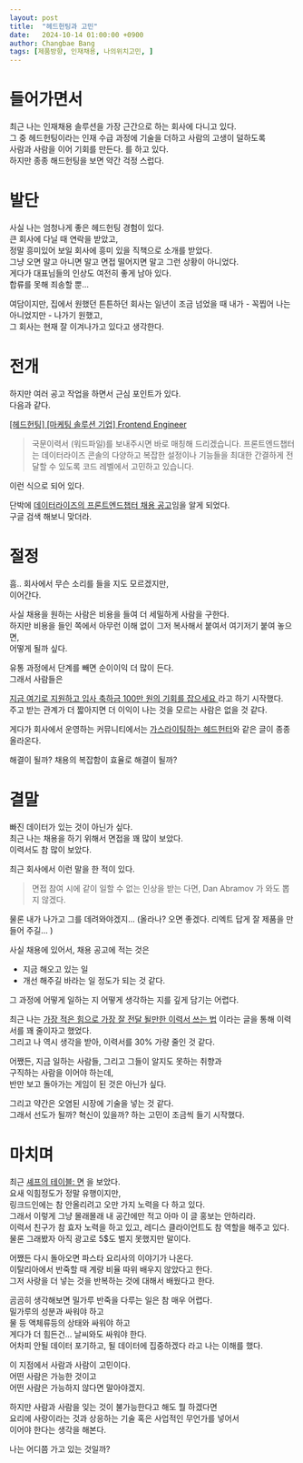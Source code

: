 ```yaml
---
layout: post
title:  "헤드헌팅과 고민"
date:   2024-10-14 01:00:00 +0900
author: Changbae Bang
tags: [제품방향, 인재채용, 나의위치고민, ]
---
```


# 들어가면서

최근 나는 인재채용 솔루션을 가장 근간으로 하는 회사에 다니고 있다.  
그 중 헤드헌팅이라는 인재 수급 과정에 기술을 더하고 사람의 고생이 덜하도록  
사람과 사람을 이어 기회를 만든다. 를 하고 있다.  
하지만 종종 해드헌팅을 보면 약간 걱정 스럽다.  


# 발단

사실 나는 엄청나게 좋은 헤드헌팅 경험이 있다.  
큰 회사에 다닐 때 연락을 받았고,  
정말 흥미있어 보일 회사에 흥미 있을 직책으로 소개를 받았다.  
그냥 오면 말고 아니면 말고 면접 떨어지면 말고 그런 상황이 아니었다.  
게다가 대표님들의 인상도 여전히 좋게 남아 있다.  
합류를 못해 죄송할 뿐...  

여담이지만, 집에서 원했던 튼튼하던 회사는 일년이 조금 넘었을 때 내가 - 꼭찝어 나는 아니었지만 - 나가기 원했고,  
그 회사는 현재 잘 이겨나가고 있다고 생각한다.  

# 전개

하지만 여러 공고 작업을 하면서 근심 포인트가 있다.  
다음과 같다.  

[[헤드헌팅] [마케팅 솔루션 기업] Frontend Engineer](https://career.rememberapp.co.kr/job/postings/190488)  

> 국문이력서 (워드파일)를 보내주시면 바로 매칭해 드리겠습니다.
> 프론트엔드챕터는 데이터라이즈 콘솔의 다양하고 복잡한 설정이나 기능들을 최대한 간결하게 전달할 수 있도록 코드 레벨에서 고민하고 있습니다.

 이런 식으로 되어 있다.  

 단박에 [데이터라이즈의 프론트엔드챕터 채용 공고](https://team.datarize.ai/2e0812d7-632c-406b-b853-3ecb233310a7)임을 알게 되었다.  
 구글 검색 해보니 맞더라.  


# 절정

흠.. 회사에서 무슨 소리를 들을 지도 모르겠지만,  
이어간다.  

사실 채용을 원하는 사람은 비용을 들여 더 세밀하게 사람을 구한다.  
하지만 비용을 들인 쪽에서 아무런 이해 없이 그저 복사해서 붙여서 여기저기 붙여 놓으면,  
어떻게 될까 싶다.  

유통 과정에서 단계를 빼면 순이이익 더 많이 든다.  
그래서 사람들은  


[지금 여기로 지원하고 입사 축하금 100만 원의 기회를 잡으세요 ](https://hello.remember.co.kr/recruit)라고 하기 시작했다.  
주고 받는 관계가 더 짧아지면 더 이익이 나는 것을 모르는 사람은 없을 것 같다.  

게다가 회사에서 운영하는 커뮤니티에서는 [가스라이팅하는 헤드헌터](https://community.rememberapp.co.kr/post/130996)와 같은 글이 종종 올라온다.  

해결이 될까? 채용의 복잡함이 효율로 해결이 될까?  


# 결말

빠진 데이터가 있는 것이 아닌가 싶다.  
최근 나는 채용을 하기 위해서 면접을 꽤 많이 보았다.  
이력서도 참 많이 보았다.  

최근 회사에서 이런 말을 한 적이 있다.  
> 면접 참여 시에 같이 일할 수 없는 인상을 받는 다면, Dan Abramov 가 와도 뽑지 않겠다.

물론 내가 나가고 그를 데려와야겠지...  (올라나? 오면 좋겠다. 리엑트 답게 잘 제품을 만들어 주길... )  

사실 채용에 있어서, 채용 공고에 적는 것은
* 지금 해오고 있는 일
* 개선 해주길 바라는 일
정도가 되는 것 같다.

그 과정에 어떻게 일하는 지 어떻게 생각하는 지를 깊게 담기는 어렵다.  

최근 나는 [가장 적은 힘으로 가장 잘 전달 될만한 이력서 쓰는 법](https://changbaebang.github.io/2024-09-22-resume/) 이라는 글을 통해 이력서를 꽤 줄이자고 했었다.  
그리고 나 역시 생각을 받아, 이력서를 30% 가량 줄인 것 같다.  

어쨌든, 지금 일하는 사람들, 그리고 그들이 알지도 못하는 취향과  
구직하는 사람을 이어야 하는데,  
반만 보고 돌아가는 게임이 된 것은 아닌가 싶다.  

그리고 약간은 오염된 시장에 기술을 넣는 것 같다.  
그래서 선도가 될까? 혁신이 있을까? 하는 고민이 조금씩 들기 시작했다.  



# 마치며
최근 [셰프의 테이블: 면](https://www.netflix.com/kr/title/81711982#:~:text=%EC%84%B8%EA%B3%84%EC%A0%81%EC%9D%B8%20%EC%85%B0%ED%94%84%EB%93%A4%EA%B3%BC%20%ED%95%A8%EA%BB%98,%EB%AC%B4%EC%A0%9C%ED%95%9C%EC%9C%BC%EB%A1%9C%20%EC%A6%90%EA%B8%B0%EC%84%B8%EC%9A%94.) 을 보았다.  
요새 익힘정도가 정말 유행이지만,  
링크드인에는 참 안올리려고 오만 가지 노력을 다 하고 있다.  
그래서 이렇게 그냥 몰래몰래 내 공간에만 적고 아마 이 글 홍보는 안하리라.  
이력서 친구가 참 효자 노력을 하고 있고, 레디스 클라이언트도 참 역할을 해주고 있다.  
물론 그래봤자 아직 광고로 5$도 벌지 못했지만 말이다.  

어쨌든 다시 돌아오면 파스타 요리사의 이야기가 나온다.  
이탈리아에서 반죽할 때 계량 비율 따위 배우지 않았다고 한다.  
그저 사랑을 더 넣는 것을 반복하는 것에 대해서 배웠다고 한다.  

곰곰히 생각해보면 밀가루 반죽을 다루는 일은 참 매우 어렵다.  
밀가루의 성분과 싸워야 하고  
물 등 액체류등의 상태와 싸워야 하고  
게다가 더 힘든건... 날씨와도 싸워야 한다.  
어차피 안될 데이터 포기하고, 될 데이터에 집중하겠다 라고 나는 이해를 했다.  

이 지점에서 사람과 사람이 고민이다.  
어떤 사람은 가능한 것이고  
어떤 사람은 가능하지 않다면 말아야겠지.  

하지만 사람과 사람을 잊는 것이 불가능한다고 해도 뭘 하겠다면  
요리에 사랑이라는 것과 상응하는 기술 혹은 사업적인 무언가를 넣어서  
이어야 한다는 생각을 해본다.  

나는 어디쯤 가고 있는 것일까?  
